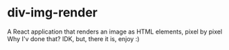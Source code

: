 # div-img-render
A React application that renders an image as HTML elements, pixel by pixel<br>
Why I'v done that? IDK, but, there it is, enjoy :)
